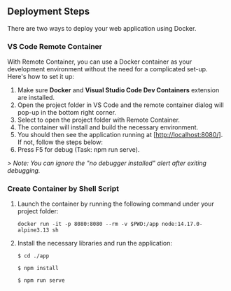 ## Deployment Steps

There are two ways to deploy your web application using Docker.

### VS Code Remote Container

With Remote Container, you can use a Docker container as your development environment without the need for a complicated set-up. Here's how to set it up:

1. Make sure **Docker** and **Visual Studio Code Dev Containers** extension are installed.
2. Open the project folder in VS Code and the remote container dialog will  pop-up in the bottom right corner.
3. Select to open the project folder with Remote Container.
4. The container will install and build the necessary environment.
5. You should then see the application running at [[http://localhost:8080/](http://localhost:8080/)]. If not, follow the steps below:
6. Press F5 for debug (Task: npm run serve).

*> Note: You can ignore the "no debugger installed" alert after exiting debugging.*

### Create Container by Shell Script

1. Launch the container by running the following command under your project folder:

    ```
    docker run -it -p 8080:8080 --rm -v $PWD:/app node:14.17.0-alpine3.13 sh
    ```

1. Install the necessary libraries and run the application:

    ```
    $ cd ./app

    $ npm install

    $ npm run serve
    ```
